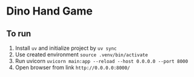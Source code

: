 # Dino Hand Game

## To run

1. Install `uv` and initialize project by `uv sync`
2. Use created environment `source .venv/bin/activate`
3. Run uvicorn `uvicorn main:app --reload --host 0.0.0.0 --port 8000`
4. Open browser from link `http://0.0.0.0:8000/`